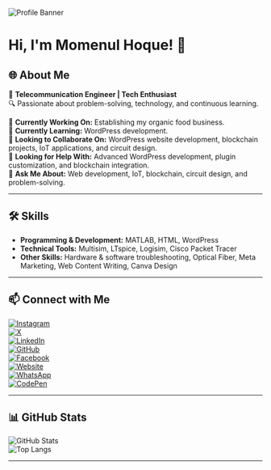 ![Profile Banner](https://scontent.fdac184-1.fna.fbcdn.net/v/t1.6435-9/40520682_2189018348034528_7076386532046667776_n.jpg?stp=dst-jpg_s960x960_tt6&_nc_cat=100&ccb=1-7&_nc_sid=86c6b0&_nc_eui2=AeHqjK4n-7XgVuIRwMCwD3IQ5gSXXyMNtQvmBJdfIw21C62jQKlrSo37-FxC1w_D0839HRtL5ThC-z4lInuNaCLO&_nc_ohc=CQu9ZgOq-uIQ7kNvgHUvFMs&_nc_oc=AdiQmGdLQ4osUQXYxeY3eqK7C7wrzEdk-Hjn8ogjITHDq2jEbnbmsOH7vh6B_OvE3eU&_nc_zt=23&_nc_ht=scontent.fdac184-1.fna&_nc_gid=AX1jSUGprb2gfsOFpJ837YI&oh=00_AYBLdTDOxuFgbk02Mn_tibydxiryhp42iPrSIAj5BlmzPQ&oe=67E51004)

# Hi, I'm Momenul Hoque! 👋

## 🌐 About Me
🚀 **Telecommunication Engineer | Tech Enthusiast**  
🔍 Passionate about problem-solving, technology, and continuous learning.

📌 **Currently Working On:** Establishing my organic food business.  
🌱 **Currently Learning:** WordPress development.  
👯 **Looking to Collaborate On:** WordPress website development, blockchain projects, IoT applications, and circuit design.  
🤔 **Looking for Help With:** Advanced WordPress development, plugin customization, and blockchain integration.  
💬 **Ask Me About:** Web development, IoT, blockchain, circuit design, and problem-solving.  

---

## 🛠 Skills
- **Programming & Development:** MATLAB, HTML, WordPress
- **Technical Tools:** Multisim, LTspice, Logisim, Cisco Packet Tracer
- **Other Skills:** Hardware & software troubleshooting, Optical Fiber, Meta Marketing, Web Content Writing, Canva Design

---

## 📫 Connect with Me
[![Instagram](https://img.shields.io/badge/Instagram-%23E4405F.svg?style=for-the-badge&logo=instagram&logoColor=white)](https://instagram.com/hoq_ue)  
[![X](https://img.shields.io/badge/X-%231DA1F2.svg?style=for-the-badge&logo=twitter&logoColor=white)](https://x.com/hoq__ue)  
[![LinkedIn](https://img.shields.io/badge/LinkedIn-%230A66C2.svg?style=for-the-badge&logo=linkedin&logoColor=white)](https://linkedin.com/in/md-momenul-hoque/)  
[![GitHub](https://img.shields.io/badge/GitHub-%2312100E.svg?style=for-the-badge&logo=github&logoColor=white)](https://github.com/hoque0)  
[![Facebook](https://img.shields.io/badge/Facebook-%231877F2.svg?style=for-the-badge&logo=facebook&logoColor=white)](https://facebook.com/momenul.hoque.505)  
[![Website](https://img.shields.io/badge/Website-%23117AC9.svg?style=for-the-badge&logo=google-chrome&logoColor=white)](https://momenulhoque.me)  
[![WhatsApp](https://img.shields.io/badge/WhatsApp-%2325D366.svg?style=for-the-badge&logo=whatsapp&logoColor=white)](https://wa.me/+8801940150697)  
[![CodePen](https://img.shields.io/badge/CodePen-%23000000.svg?style=for-the-badge&logo=codepen&logoColor=white)](https://codepen.io/hoq_ue)  

---

## 📊 GitHub Stats
![GitHub Stats](https://github-readme-stats.vercel.app/api?username=hoque0&show_icons=true&theme=tokyonight)  
![Top Langs](https://github-readme-stats.vercel.app/api/top-langs/?username=hoque0&layout=compact&theme=tokyonight)  

---


